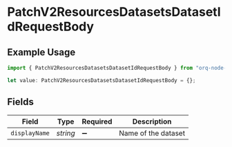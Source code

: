 # PatchV2ResourcesDatasetsDatasetIdRequestBody

## Example Usage

```typescript
import { PatchV2ResourcesDatasetsDatasetIdRequestBody } from "orq-node-client/models/operations";

let value: PatchV2ResourcesDatasetsDatasetIdRequestBody = {};
```

## Fields

| Field               | Type                | Required            | Description         |
| ------------------- | ------------------- | ------------------- | ------------------- |
| `displayName`       | *string*            | :heavy_minus_sign:  | Name of the dataset |